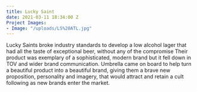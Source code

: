 ```yaml
---
title: Lucky Saint
date: 2021-03-11 18:34:00 Z
Project Images:
- Image: "/uploads/LS%20ATL.jpg"
---
```


Lucky Saints broke industry standards to develop a low alcohol lager that had all the taste of exceptional beer, without any of the compromise Their product  was exemplary of a sophisticated, modern brand but it fell down in TOV and wider brand communication. Umbrella came on board to help turn a beautiful product into a beautiful brand, giving them a brave new proposition, personality and imagery, that would attract and retain a cult following as new brands enter the market.